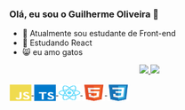 ### Olá, eu sou o Guilherme Oliveira 👋

- 🔭 Atualmente sou estudante de Front-end
- 🌱 Estudando React
- 😸 eu amo gatos

<div align="center">
  <a href="https://github.com/Oliveirastein">
<img width="48%" src="https://github-readme-stats.vercel.app/api?username=darkazee&show_icons=true&theme=dark&include_all_commits=true&count_private=true">
<img width="48%" src="https://github-readme-stats.vercel.app/api/top-langs/?username=darkazee&layout=compact&langs_count=7&theme=dark">
</div>

<div style="display: inline_block"><br>
  <img align="center" alt="Rafa-Js" height="30" width="40" src="https://raw.githubusercontent.com/devicons/devicon/master/icons/javascript/javascript-plain.svg">
  <img align="center" alt="Rafa-Ts" height="30" width="40" src="https://raw.githubusercontent.com/devicons/devicon/master/icons/typescript/typescript-plain.svg">
  <img align="center" alt="Rafa-React" height="30" width="40" src="https://raw.githubusercontent.com/devicons/devicon/master/icons/react/react-original.svg">
  <img align="center" alt="Rafa-HTML" height="30" width="40" src="https://raw.githubusercontent.com/devicons/devicon/master/icons/html5/html5-original.svg">
  <img align="center" alt="Rafa-CSS" height="30" width="40" src="https://raw.githubusercontent.com/devicons/devicon/master/icons/css3/css3-original.svg">
</div>
